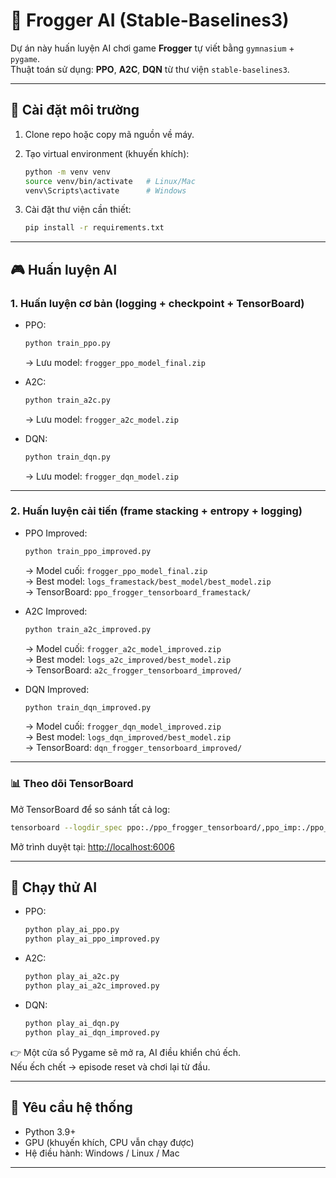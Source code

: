 # 🐸 Frogger AI (Stable-Baselines3)

Dự án này huấn luyện AI chơi game **Frogger** tự viết bằng `gymnasium` + `pygame`.  
Thuật toán sử dụng: **PPO**, **A2C**, **DQN** từ thư viện `stable-baselines3`.

---

## 🚀 Cài đặt môi trường

1. Clone repo hoặc copy mã nguồn về máy.  
2. Tạo virtual environment (khuyến khích):

   ```bash
   python -m venv venv
   source venv/bin/activate   # Linux/Mac
   venv\Scripts\activate      # Windows
   ```

3. Cài đặt thư viện cần thiết:

   ```bash
   pip install -r requirements.txt
   ```

---

## 🎮 Huấn luyện AI

### 1️. Huấn luyện cơ bản (logging + checkpoint + TensorBoard)

- PPO:
  ```bash
  python train_ppo.py
  ```
  → Lưu model: `frogger_ppo_model_final.zip`

- A2C:
  ```bash
  python train_a2c.py
  ```
  → Lưu model: `frogger_a2c_model.zip`

- DQN:
  ```bash
  python train_dqn.py
  ```
  → Lưu model: `frogger_dqn_model.zip`

---

### 2️. Huấn luyện cải tiến (frame stacking + entropy + logging)

- PPO Improved:
  ```bash
  python train_ppo_improved.py
  ```
  → Model cuối: `frogger_ppo_model_final.zip`  
  → Best model: `logs_framestack/best_model/best_model.zip`  
  → TensorBoard: `ppo_frogger_tensorboard_framestack/`

- A2C Improved:
  ```bash
  python train_a2c_improved.py
  ```
  → Model cuối: `frogger_a2c_model_improved.zip`  
  → Best model: `logs_a2c_improved/best_model.zip`  
  → TensorBoard: `a2c_frogger_tensorboard_improved/`

- DQN Improved:
  ```bash
  python train_dqn_improved.py
  ```
  → Model cuối: `frogger_dqn_model_improved.zip`  
  → Best model: `logs_dqn_improved/best_model.zip`  
  → TensorBoard: `dqn_frogger_tensorboard_improved/`

---

### 📊 Theo dõi TensorBoard

Mở TensorBoard để so sánh tất cả log:

```bash
tensorboard --logdir_spec ppo:./ppo_frogger_tensorboard/,ppo_imp:./ppo_frogger_tensorboard_framestack/,a2c:./a2c_frogger_tensorboard/,a2c_imp:./a2c_frogger_tensorboard_improved/,dqn:./dqn_frogger_tensorboard/,dqn_imp:./dqn_frogger_tensorboard_improved/
```

Mở trình duyệt tại: [http://localhost:6006](http://localhost:6006)

---

## 🎥 Chạy thử AI

- PPO:
  ```bash
  python play_ai_ppo.py
  python play_ai_ppo_improved.py
  ```

- A2C:
  ```bash
  python play_ai_a2c.py
  python play_ai_a2c_improved.py
  ```

- DQN:
  ```bash
  python play_ai_dqn.py
  python play_ai_dqn_improved.py
  ```

👉 Một cửa sổ Pygame sẽ mở ra, AI điều khiển chú ếch.  
Nếu ếch chết → episode reset và chơi lại từ đầu.

---

## 📌 Yêu cầu hệ thống

- Python 3.9+  
- GPU (khuyến khích, CPU vẫn chạy được)  
- Hệ điều hành: Windows / Linux / Mac

---
